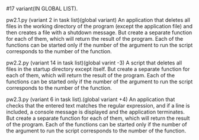
#17 variant(IN GLOBAL LIST).

pw2.1.py (variant 2 in task list)(global variant)
An application that deletes all files in the working directory of the program (except the application file) 
and then creates a file with a shutdown message. But create a separate function for each of them, 
which will return the result of the program. Each of the functions can be started only 
if the number of the argument to run the script corresponds to the number of the function.

pw2.2.py (variant 14 in task list)(global varint -3)
A script that deletes all files in the startup directory except itself. But create 
a separate function for each of them, which will return the result of the program.
Each of the functions can be started only if the number of the argument to run 
the script corresponds to the number of the function.

pw2.3.py (variant 6 in task list).(global variant +4)
An application that checks that the entered text matches the regular expression, 
and if a line is included, a console message is displayed and the application terminates.
But create a separate function for each of them, which will return the result of the program. 
Each of the functions can be started only if the number of the argument to run 
the script corresponds to the number of the function.
